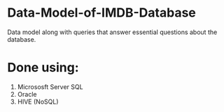 # Data-Model-of-IMDB-Database
Data model along with queries that answer essential questions about the database.

# Done using:
  1. Micrososft Server SQL
  2. Oracle
  3. HIVE (NoSQL)
